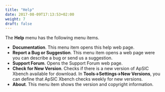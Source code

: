 ```yaml
---
title: "Help"
date: 2017-08-09T17:13:53+02:00
weight: 7
draft: false
---
```


The **Help** menu has the following menu items.

*	**Documentation**. This menu item opens this help web page.
*	**Report a Bug or Suggestion**. This menu item opens a web page were you can describe a bug or 
	send us a suggestion.
*	**Support Forum**. Opens the Support Forum web page.
*	**Check for New Version**. Checks if there is a new version of ApSIC Xbench available for 
	download. In **Tools->Settings->New Versions**, you can define that ApSIC Xbench checks weekly for new versions.
*	**About**. This menu item shows the version and copyright information.

